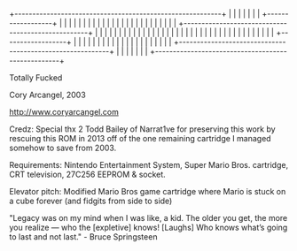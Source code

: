 +----------------------------------------------------------+
|                                                          |
|                                                          |
|                                                          |
|                                                +------------------+
|                                                |         |        |
|                                                |         |        |
|                                                |         |        |
|                                                |         |        |
|                                                |         |        |
|                                                |         |        |
|                                 +---------------------------------------------------+
|                                 |              |         |        |                 |
|                                 |              |         |        |                 |
|                                 |              |         |        |                 |
|                                 |              |         |        |                 |
|                                 |              |         |        |                 |
|                                 |              |         |        |                 |
|                                 |              +------------------+                 |
|                                 |                        |                          |
|                                 |                        |                          |
|                                 |                        |                          |
|                                 |                        |                          |
|                                 |                        |                          |
+----------------------------------------------------------+                          |
                                  |                                                   |
                                  |                                                   |
                                  |                                                   |
                                  +---------------------------------------------------+

Totally Fucked

Cory Arcangel, 2003

http://www.coryarcangel.com

Credz: Special thx 2 Todd Bailey of Narrat1ve for preserving this work by rescuing this ROM in 2013 off of the one remaining cartridge I managed somehow to save from 2003.  

Requirements: Nintendo Entertainment System, Super Mario Bros. cartridge, CRT television, 27C256 EEPROM & socket.

Elevator pitch: Modified Mario Bros game cartridge where Mario is stuck on a cube forever (and fidgits from side to side) 

"Legacy was on my mind when I was like, a kid. The older you get, the more you realize — who the [expletive] knows! [Laughs] Who knows what’s going to last and not last." - Bruce Springsteen